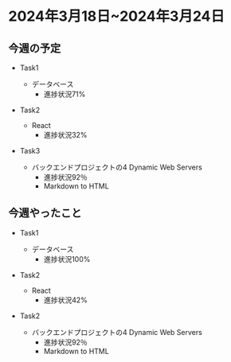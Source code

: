# 2024年3月18日~2024年3月24日

## 今週の予定
- Task1
    - データベース
        - 進捗状況71%

- Task2 
    - React
        - 進捗状況32%

- Task3
    - バックエンドプロジェクトの4 Dynamic Web Servers
        - 進捗状況92％
        - Markdown to HTML 


## 今週やったこと
- Task1
    - データベース
        - 進捗状況100%

- Task2 
    - React
        - 進捗状況42%

- Task2
    - バックエンドプロジェクトの4 Dynamic Web Servers
        - 進捗状況92％
        - Markdown to HTML 
